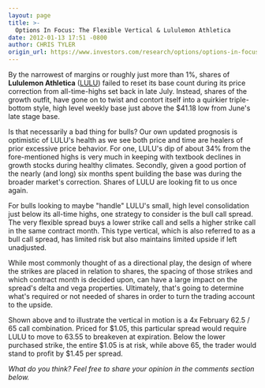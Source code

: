 ```yaml
---
layout: page
title: >-
  Options In Focus: The Flexible Vertical & Lululemon Athletica
date: 2012-01-13 17:51 -0800
author: CHRIS TYLER
origin_url: https://www.investors.com/research/options/options-in-focus-the-flexible-vertical-lululemon-athletica/
---
```






By the narrowest of margins or roughly just more than 1%, shares of **Lululemon Athletica** ([LULU](https://research.investors.com/quote.aspx?symbol=LULU)) failed to reset its base count during its price correction from all-time-highs set back in late July. Instead, shares of the growth outfit, have gone on to twist and contort itself into a quirkier triple-bottom style, high level weekly base just above the $41.18 low from June's late stage base.

  

Is that necessarily a bad thing for bulls? Our own updated prognosis is optimistic of LULU's health as we see both price and time are healers of prior excessive price behavior. For one, LULU's dip of about 34% from the fore-mentioned highs is very much in keeping with textbook declines in growth stocks during healthy climates. Secondly, given a good portion of the nearly (and long) six months spent building the base was during the broader market's correction. Shares of LULU are looking fit to us once again.

  

For bulls looking to maybe "handle" LULU's small, high level consolidation just below its all-time highs, one strategy to consider is the bull call spread. The very flexible spread buys a lower strike call and sells a higher strike call in the same contract month. This type vertical, which is also referred to as a bull call spread, has limited risk but also maintains limited upside if left unadjusted. 

  

While most commonly thought of as a directional play, the design of where the strikes are placed in relation to shares, the spacing of those strikes and which contract month is decided upon, can have a large impact on the spread's delta and vega properties. Ultimately, that's going to determine what's required or not needed of shares in order to turn the trading account to the upside.

  

Shown above and to illustrate the vertical in motion is a 4x February 62.5 / 65 call combination. Priced for $1.05, this particular spread would require LULU to move to 63.55 to breakeven at expiration. Below the lower purchased strike, the entire $1.05 is at risk, while above 65, the trader would stand to profit by $1.45 per spread.

  

*What do you think? Feel free to share your opinion in the comments section below.*




